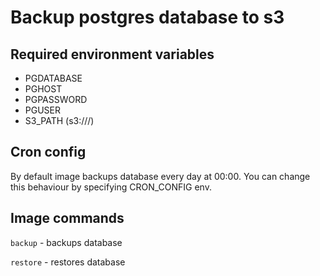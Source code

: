 # Backup postgres database to s3

## Required environment variables

- PGDATABASE
- PGHOST
- PGPASSWORD
- PGUSER
- S3_PATH (s3://<bucket>/<path to file>)

## Cron config

By default image backups database every day at 00:00.
You can change this behaviour by specifying CRON_CONFIG env.

## Image commands

`backup` - backups database

`restore` - restores database
